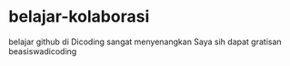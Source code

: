 # belajar-kolaborasi
belajar github di Dicoding sangat menyenangkan
Saya sih dapat gratisan beasiswadicoding
